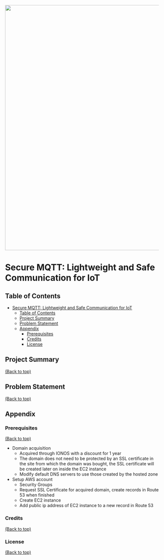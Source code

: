<img src='project_banner.png' width='800'>

# Secure MQTT: Lightweight and Safe Communication for IoT

## Table of Contents
- [Secure MQTT: Lightweight and Safe Communication for IoT](#secure-mqtt-lightweight-and-safe-communication-for-iot)
  - [Table of Contents](#table-of-contents)
  - [Project Summary](#project-summary)
  - [Problem Statement](#problem-statement)
  - [Appendix](#appendix)
    - [Prerequisites](#prerequisites)
    - [Credits](#credits)
    - [License](#license)

## Project Summary

[(Back to top)](#table-of-contents)

## Problem Statement

[(Back to top)](#table-of-contents)

## Appendix

### Prerequisites

[(Back to top)](#table-of-contents)

- Domain acquisition
  - Acquired through IONOS with a discount for 1 year
  - The domain does not need to be protected by an SSL certificate in the site from which the domain was bought, the SSL certificate will be created later on inside the EC2 instance
  - Modify default DNS servers to use those created by the hosted zone
- Setup AWS account
  - Security Groups
  - Request SSL Certificate for acquired domain, create records in Route 53 when finished
  - Create EC2 instance
  - Add public ip address of EC2 instance to a new record in Route 53

### Credits

[(Back to top)](#table-of-contents)

### License

[(Back to top)](#table-of-contents)